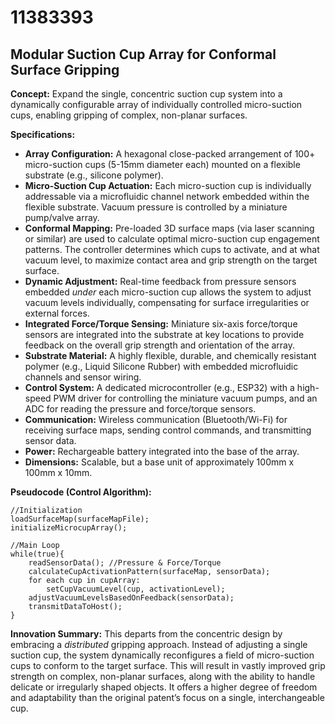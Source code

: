 # 11383393

## Modular Suction Cup Array for Conformal Surface Gripping

**Concept:** Expand the single, concentric suction cup system into a dynamically configurable array of individually controlled micro-suction cups, enabling gripping of complex, non-planar surfaces.

**Specifications:**

*   **Array Configuration:** A hexagonal close-packed arrangement of 100+ micro-suction cups (5-15mm diameter each) mounted on a flexible substrate (e.g., silicone polymer).
*   **Micro-Suction Cup Actuation:** Each micro-suction cup is individually addressable via a microfluidic channel network embedded within the flexible substrate. Vacuum pressure is controlled by a miniature pump/valve array.
*   **Conformal Mapping:** Pre-loaded 3D surface maps (via laser scanning or similar) are used to calculate optimal micro-suction cup engagement patterns. The controller determines which cups to activate, and at what vacuum level, to maximize contact area and grip strength on the target surface.
*   **Dynamic Adjustment:** Real-time feedback from pressure sensors embedded *under* each micro-suction cup allows the system to adjust vacuum levels individually, compensating for surface irregularities or external forces.
*   **Integrated Force/Torque Sensing:** Miniature six-axis force/torque sensors are integrated into the substrate at key locations to provide feedback on the overall grip strength and orientation of the array.
*   **Substrate Material:**  A highly flexible, durable, and chemically resistant polymer (e.g., Liquid Silicone Rubber) with embedded microfluidic channels and sensor wiring.
*   **Control System:** A dedicated microcontroller (e.g., ESP32) with a high-speed PWM driver for controlling the miniature vacuum pumps, and an ADC for reading the pressure and force/torque sensors.
*   **Communication:** Wireless communication (Bluetooth/Wi-Fi) for receiving surface maps, sending control commands, and transmitting sensor data.
*   **Power:** Rechargeable battery integrated into the base of the array.
*   **Dimensions:** Scalable, but a base unit of approximately 100mm x 100mm x 10mm.

**Pseudocode (Control Algorithm):**

```
//Initialization
loadSurfaceMap(surfaceMapFile);
initializeMicrocupArray();

//Main Loop
while(true){
    readSensorData(); //Pressure & Force/Torque
    calculateCupActivationPattern(surfaceMap, sensorData);
    for each cup in cupArray:
        setCupVacuumLevel(cup, activationLevel);
    adjustVacuumLevelsBasedOnFeedback(sensorData);
    transmitDataToHost();
}
```

**Innovation Summary:** This departs from the concentric design by embracing a *distributed* gripping approach. Instead of adjusting a single suction cup, the system dynamically reconfigures a field of micro-suction cups to conform to the target surface. This will result in vastly improved grip strength on complex, non-planar surfaces, along with the ability to handle delicate or irregularly shaped objects. It offers a higher degree of freedom and adaptability than the original patent’s focus on a single, interchangeable cup.